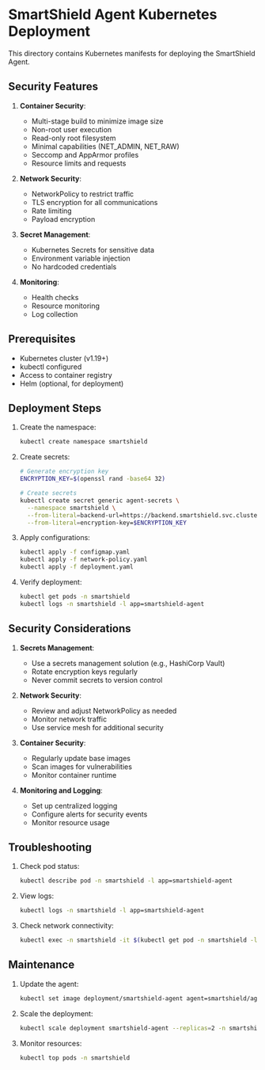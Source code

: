 # SmartShield Agent Kubernetes Deployment

This directory contains Kubernetes manifests for deploying the SmartShield Agent.

## Security Features

1. **Container Security**:

   - Multi-stage build to minimize image size
   - Non-root user execution
   - Read-only root filesystem
   - Minimal capabilities (NET_ADMIN, NET_RAW)
   - Seccomp and AppArmor profiles
   - Resource limits and requests

2. **Network Security**:

   - NetworkPolicy to restrict traffic
   - TLS encryption for all communications
   - Rate limiting
   - Payload encryption

3. **Secret Management**:

   - Kubernetes Secrets for sensitive data
   - Environment variable injection
   - No hardcoded credentials

4. **Monitoring**:
   - Health checks
   - Resource monitoring
   - Log collection

## Prerequisites

- Kubernetes cluster (v1.19+)
- kubectl configured
- Access to container registry
- Helm (optional, for deployment)

## Deployment Steps

1. Create the namespace:

   ```bash
   kubectl create namespace smartshield
   ```

2. Create secrets:

   ```bash
   # Generate encryption key
   ENCRYPTION_KEY=$(openssl rand -base64 32)

   # Create secrets
   kubectl create secret generic agent-secrets \
     --namespace smartshield \
     --from-literal=backend-url=https://backend.smartshield.svc.cluster.local:8080/api/v1/data \
     --from-literal=encryption-key=$ENCRYPTION_KEY
   ```

3. Apply configurations:

   ```bash
   kubectl apply -f configmap.yaml
   kubectl apply -f network-policy.yaml
   kubectl apply -f deployment.yaml
   ```

4. Verify deployment:
   ```bash
   kubectl get pods -n smartshield
   kubectl logs -n smartshield -l app=smartshield-agent
   ```

## Security Considerations

1. **Secrets Management**:

   - Use a secrets management solution (e.g., HashiCorp Vault)
   - Rotate encryption keys regularly
   - Never commit secrets to version control

2. **Network Security**:

   - Review and adjust NetworkPolicy as needed
   - Monitor network traffic
   - Use service mesh for additional security

3. **Container Security**:

   - Regularly update base images
   - Scan images for vulnerabilities
   - Monitor container runtime

4. **Monitoring and Logging**:
   - Set up centralized logging
   - Configure alerts for security events
   - Monitor resource usage

## Troubleshooting

1. Check pod status:

   ```bash
   kubectl describe pod -n smartshield -l app=smartshield-agent
   ```

2. View logs:

   ```bash
   kubectl logs -n smartshield -l app=smartshield-agent
   ```

3. Check network connectivity:
   ```bash
   kubectl exec -n smartshield -it $(kubectl get pod -n smartshield -l app=smartshield-agent -o jsonpath='{.items[0].metadata.name}') -- wget -O- http://localhost:8081/health
   ```

## Maintenance

1. Update the agent:

   ```bash
   kubectl set image deployment/smartshield-agent agent=smartshield/agent:new-version -n smartshield
   ```

2. Scale the deployment:

   ```bash
   kubectl scale deployment smartshield-agent --replicas=2 -n smartshield
   ```

3. Monitor resources:
   ```bash
   kubectl top pods -n smartshield
   ```
